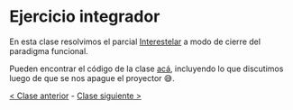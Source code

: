# Ejercicio integrador

En esta clase resolvimos el parcial [Interestelar](https://docs.google.com/document/d/1ka4CJhZJBNtUOS7AbvTL1qTJnHGOIihdEp92mYfKzpo) a modo de cierre del paradigma funcional.

Pueden encontrar el código de la clase [acá](https://github.com/pdep-mit/ejemplos-de-clase-haskell/blob/master/clase9.hs), incluyendo lo que discutimos luego de que se nos apague el proyector :sweat_smile:.

[< Clase anterior](https://github.com/pdep-mit/bitacora-de-clase/blob/master/clase-09.md) - [Clase siguiente >](https://github.com/pdep-mit/bitacora-de-clase/blob/master/clase-11.md)
